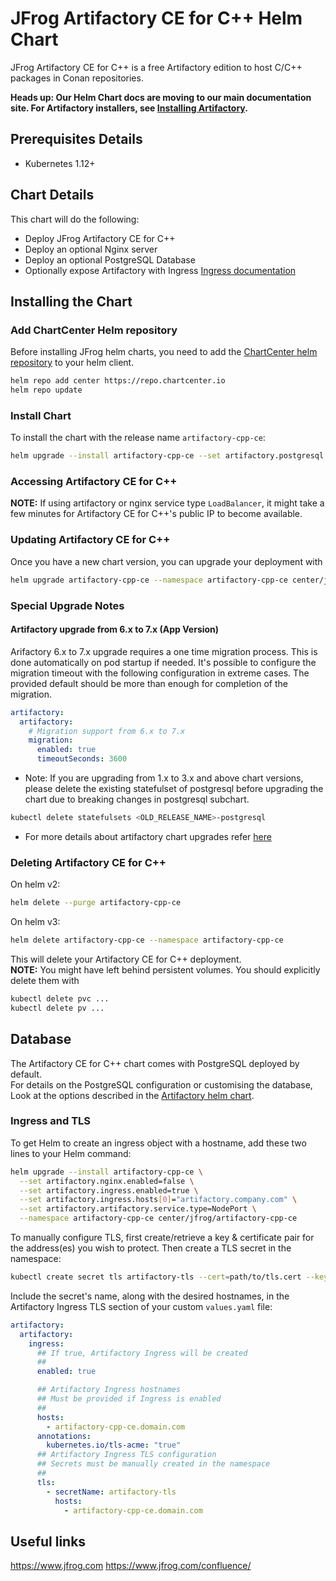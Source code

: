 # JFrog Artifactory CE for C++ Helm Chart

JFrog Artifactory CE for C++ is a free Artifactory edition to host C/C++ packages in Conan repositories.

**Heads up: Our Helm Chart docs are moving to our main documentation site. For Artifactory installers, see [Installing Artifactory](https://www.jfrog.com/confluence/display/JFROG/Installing+Artifactory).**

## Prerequisites Details

* Kubernetes 1.12+

## Chart Details
This chart will do the following:

* Deploy JFrog Artifactory CE for C++
* Deploy an optional Nginx server
* Deploy an optional PostgreSQL Database
* Optionally expose Artifactory with Ingress [Ingress documentation](https://kubernetes.io/docs/concepts/services-networking/ingress/)

## Installing the Chart

### Add ChartCenter Helm repository

Before installing JFrog helm charts, you need to add the [ChartCenter helm repository](https://chartcenter.io) to your helm client.

```bash
helm repo add center https://repo.chartcenter.io
helm repo update
```

### Install Chart
To install the chart with the release name `artifactory-cpp-ce`:
```bash
helm upgrade --install artifactory-cpp-ce --set artifactory.postgresql.postgresqlPassword=<postgres_password> --namespace artifactory-cpp-ce center/jfrog/artifactory-cpp-ce
```

### Accessing Artifactory CE for C++
**NOTE:** If using artifactory or nginx service type `LoadBalancer`, it might take a few minutes for Artifactory CE for C++'s public IP to become available.

### Updating Artifactory CE for C++
Once you have a new chart version, you can upgrade your deployment with
```bash
helm upgrade artifactory-cpp-ce --namespace artifactory-cpp-ce center/jfrog/artifactory-cpp-ce
```

### Special Upgrade Notes
#### Artifactory upgrade from 6.x to 7.x (App Version)
Arifactory 6.x to 7.x upgrade requires a one time migration process. This is done automatically on pod startup if needed.
It's possible to configure the migration timeout with the following configuration in extreme cases. The provided default should be more than enough for completion of the migration.
```yaml
artifactory:
  artifactory:
    # Migration support from 6.x to 7.x
    migration:
      enabled: true
      timeoutSeconds: 3600
```
* Note: If you are upgrading from 1.x to 3.x and above chart versions, please delete the existing statefulset of postgresql before upgrading the chart due to breaking changes in postgresql subchart.
```bash
kubectl delete statefulsets <OLD_RELEASE_NAME>-postgresql
```
* For more details about artifactory chart upgrades refer [here](https://github.com/jfrog/charts/blob/master/stable/artifactory/UPGRADE_NOTES.md)

### Deleting Artifactory CE for C++

On helm v2:
```bash
helm delete --purge artifactory-cpp-ce
```

On helm v3:
```bash                                                                                                                                                                 
helm delete artifactory-cpp-ce --namespace artifactory-cpp-ce                                                                                                                                 
``` 

This will delete your Artifactory CE for C++ deployment.<br>
**NOTE:** You might have left behind persistent volumes. You should explicitly delete them with
```bash
kubectl delete pvc ...
kubectl delete pv ...
```

## Database
The Artifactory CE for C++ chart comes with PostgreSQL deployed by default.<br>
For details on the PostgreSQL configuration or customising the database, Look at the options described in the [Artifactory helm chart](https://github.com/jfrog/charts/tree/master/stable/artifactory).

### Ingress and TLS
To get Helm to create an ingress object with a hostname, add these two lines to your Helm command:
```bash
helm upgrade --install artifactory-cpp-ce \
  --set artifactory.nginx.enabled=false \
  --set artifactory.ingress.enabled=true \
  --set artifactory.ingress.hosts[0]="artifactory.company.com" \
  --set artifactory.artifactory.service.type=NodePort \
  --namespace artifactory-cpp-ce center/jfrog/artifactory-cpp-ce
```

To manually configure TLS, first create/retrieve a key & certificate pair for the address(es) you wish to protect. Then create a TLS secret in the namespace:

```bash
kubectl create secret tls artifactory-tls --cert=path/to/tls.cert --key=path/to/tls.key
```

Include the secret's name, along with the desired hostnames, in the Artifactory Ingress TLS section of your custom `values.yaml` file:

```yaml
artifactory:
  artifactory:
    ingress:
      ## If true, Artifactory Ingress will be created
      ##
      enabled: true

      ## Artifactory Ingress hostnames
      ## Must be provided if Ingress is enabled
      ##
      hosts:
        - artifactory-cpp-ce.domain.com
      annotations:
        kubernetes.io/tls-acme: "true"
      ## Artifactory Ingress TLS configuration
      ## Secrets must be manually created in the namespace
      ##
      tls:
        - secretName: artifactory-tls
          hosts:
            - artifactory-cpp-ce.domain.com
```

## Useful links
https://www.jfrog.com
https://www.jfrog.com/confluence/
